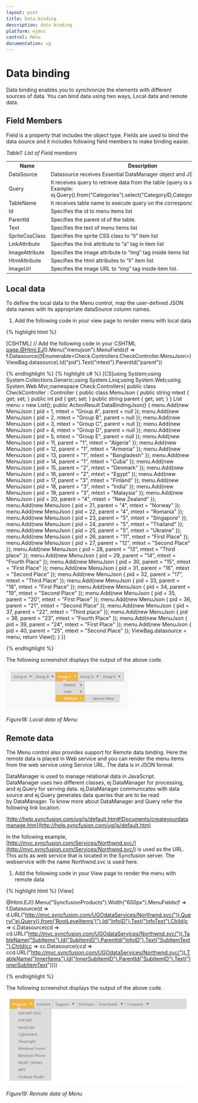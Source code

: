 ```yaml
---
layout: post
title: Data-binding
description: data binding
platform: ejmvc
control: Menu
documentation: ug
---
```


# Data binding

Data binding enables you to synchronize the elements with different sources of data. You can bind data using two ways, Local data and remote data. 

## Field Members

Field is a property that includes the object type. Fields are used to bind the data source and it includes following field members to make binding easier.

_Table1: List of Field members_

<table>
<tr>
<th>
Name</th><th>
Description</th></tr>
<tr>
<td>
DataSource</td><td>
Datasource receives Essential DataManager object and JSON object. </td></tr>
<tr>
<td>
Query</td><td>
It receives query to retrieve data from the table (query is same as SQL). Example:  ej.Query().from("Categories").select("CategoryID,CategoryName").take(3);</td></tr>
<tr>
<td>
TableName</td><td>
It receives table name to execute query on the corresponding table</td></tr>
<tr>
<td>
Id</td><td>
Specifies the id to menu items list</td></tr>
<tr>
<td>
ParentId</td><td>
Specifies the parent id of the table.</td></tr>
<tr>
<td>
Text</td><td>
Specifies the text of menu items list</td></tr>
<tr>
<td>
SpriteCssClass</td><td>
Specifies the sprite CSS class to “li” item list</td></tr>
<tr>
<td>
LinkAttribute</td><td>
Specifies the link attribute to “a” tag in item list</td></tr>
<tr>
<td>
ImageAttribute</td><td>
Specifies the image attribute to “img” tag inside items list </td></tr>
<tr>
<td>
HtmlAttribute</td><td>
Specifies the html attributes to “li” item list</td></tr>
<tr>
<td>
ImageUrl</td><td>
Specifies the image URL to “img” tag inside item list. </td></tr>
</table>

## Local data

To define the local data to the Menu control, map the user-defined JSON data names with its appropriate dataSource column names.

1. Add the following code in your view page to render menu with local data


{% highlight html %}

[CSHTML]       // Add the following code in your CSHTML page.@Html.EJ().Menu("menujson").MenuFields(f => f.Datasource((IEnumerable<Check.Controllers.CheckController.MenuJson>)ViewBag.datasource).Id("pid").Text("mtext").ParentId("parent"))</td></tr>

{% endhighlight %}
{% highlight c# %}
[CS]using System;using System.Collections.Generic;using System.Linq;using System.Web;using System.Web.Mvc;namespace Check.Controllers{    public class CheckController : Controller    {        public class MenuJson        {            public string mtext { get; set; }            public int pid { get; set; }            public string parent { get; set; }        }        List<MenuJson> menu = new List<MenuJson>();        public ActionResult DataBindingJson()        {            menu.Add(new MenuJson { pid = 1, mtext = "Group A", parent = null });            menu.Add(new MenuJson { pid = 2, mtext = "Group B", parent = null });            menu.Add(new MenuJson { pid = 3, mtext = "Group C", parent = null });            menu.Add(new MenuJson { pid = 4, mtext = "Group D", parent = null });            menu.Add(new MenuJson { pid = 5, mtext = "Group E", parent = null });            menu.Add(new MenuJson { pid = 11, parent = "1", mtext = "Algeria" });            menu.Add(new MenuJson { pid = 12, parent = "1", mtext = "Armenia" });            menu.Add(new MenuJson { pid = 13, parent = "1", mtext = "Bangladesh" });            menu.Add(new MenuJson { pid = 14, parent = "1", mtext = "Cuba" });            menu.Add(new MenuJson { pid = 15, parent = "2", mtext = "Denmark" });            menu.Add(new MenuJson { pid = 16, parent = "2", mtext = "Egypt" });            menu.Add(new MenuJson { pid = 17, parent = "3", mtext = "Finland" });            menu.Add(new MenuJson { pid = 18, parent = "3", mtext = "India" });            menu.Add(new MenuJson { pid = 19, parent = "3", mtext = "Malaysia" });            menu.Add(new MenuJson { pid = 20, parent = "4", mtext = "New Zealand" });            menu.Add(new MenuJson { pid = 21, parent = "4", mtext = "Norway" });            menu.Add(new MenuJson { pid = 22, parent = "4", mtext = "Romania" });            menu.Add(new MenuJson { pid = 23, parent = "5", mtext = "Singapore" });            menu.Add(new MenuJson { pid = 24, parent = "5", mtext = "Thailand" });            menu.Add(new MenuJson { pid = 25, parent = "5", mtext = "Ukraine" });            menu.Add(new MenuJson { pid = 26, parent = "11", mtext = "First Place" });            menu.Add(new MenuJson { pid = 27, parent = "12", mtext = "Second Place" });            menu.Add(new MenuJson { pid = 28, parent = "13", mtext = "Third place" });            menu.Add(new MenuJson { pid = 29, parent = "14", mtext = "Fourth Place" });            menu.Add(new MenuJson { pid = 30, parent = "15", mtext = "First Place" });            menu.Add(new MenuJson { pid = 31, parent = "16", mtext = "Second Place" });            menu.Add(new MenuJson { pid = 32, parent = "17", mtext = "Third Place" });            menu.Add(new MenuJson { pid = 33, parent = "18", mtext = "First Place" });            menu.Add(new MenuJson { pid = 34, parent = "19", mtext = "Second Place" });            menu.Add(new MenuJson { pid = 35, parent = "20", mtext = "First Place" });            menu.Add(new MenuJson { pid = 36, parent = "21", mtext = "Second Place" });            menu.Add(new MenuJson { pid = 37, parent = "22", mtext = "Third place" });            menu.Add(new MenuJson { pid = 38, parent = "23", mtext = "Fourth Place" });            menu.Add(new MenuJson { pid = 39, parent = "24", mtext = "First Place" });            menu.Add(new MenuJson { pid = 40, parent = "25", mtext = "Second Place" });            ViewBag.datasource = menu;            return View();        }    }}

{% endhighlight %}

The following screenshot displays the output of the above code.

![](Data-binding_images/Data-binding_img1.png)



_Figure18: Local data of Menu_

## Remote data

The Menu control also provides support for Remote data binding. Here the remote data is placed in Web service and you can render the menu items from the web service using Service URL. The data is in JSON format. 

DataManager is used to manage relational data in JavaScript. DataManager uses two different classes, ej.DataManager for processing, and ej.Query for serving data. ej.DataManager communicates with data source and ej.Query generates data queries that are to be read by DataManager. To know more about DataManager and Query refer the following link location.

[http://help.syncfusion.com/ug/js/default.htm#!Documents/createyourdatamanage.htm](http://help.syncfusion.com/ug/js/default.htm)

In the following example, [http://mvc.syncfusion.com/Services/Northwnd.svc/](http://mvc.syncfusion.com/Services/Northwnd.svc/) is used as the URL. This acts as web service that is located in the Syncfusion server. The webservice with the name Northwnd.svc is used here.

1. Add the following code in your View page to render the menu with remote data




{% highlight html %}
[View]

  @Html.EJ().Menu("SyncfusionProducts").Width("600px").MenuFields(f => f.Datasource(d => d.URL("http://mvc.syncfusion.com/UGOdataServices/Northwnd.svc/")).Query("ej.Query().from('RootLevelItems')").Id("InfoID").Text("InfoText").Child(c => c.Datasource(cd => cd.URL("http://mvc.syncfusion.com/UGOdataServices/Northwnd.svc/")).TableName("SubItems").Id("SubItemID").ParentId("InfoID").Text("SubItemText").Child(cc => cc.Datasource(ccd => ccd.URL("http://mvc.syncfusion.com/UGOdataServices/Northwnd.svc/")).TableName("InnerItems").Id("InnerSubItemID").ParentId("SubItemID").Text("InnerSubItemText"))))



{% endhighlight %}



The following screenshot displays the output of the above code. 

![](Data-binding_images/Data-binding_img2.png)



_Figure19:  Remote data of Menu_


